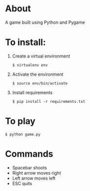# About

A game built using Python and Pygame

# To install:

1. Create a virtual environment
    ```
    $ virtualenv env
    ```
2. Activate the environment
    ```
    $ source env/bin/activate
    ```
3. Install requirements
    ```
    $ pip install -r requirements.txt
    ```

# To play

```
$ python game.py
```

# Commands
- Spacebar shoots
- Right arrow moves right
- Left arrow moves left
- ESC quits